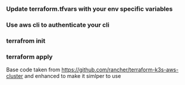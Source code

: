 ### Update terraform.tfvars with your env specific variables
### Use aws cli to authenticate your cli
### terrafrom init
### terraform apply

Base code taken from https://github.com/rancher/terraform-k3s-aws-cluster and enhanced to make it simlper to use
